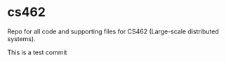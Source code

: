 cs462
=====

Repo for all code and supporting files for CS462 (Large-scale distributed systems).

This is a test commit

